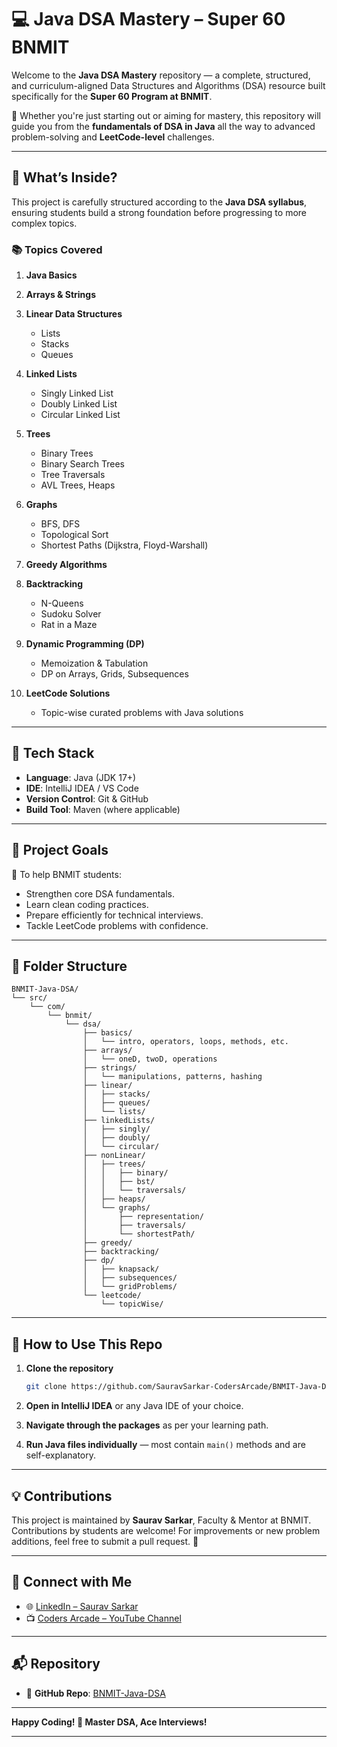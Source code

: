 # 💻 Java DSA Mastery – Super 60 BNMIT

Welcome to the **Java DSA Mastery** repository — a complete, structured, and curriculum-aligned Data Structures and Algorithms (DSA) resource built specifically for the **Super 60 Program at BNMIT**.

🚀 Whether you're just starting out or aiming for mastery, this repository will guide you from the **fundamentals of DSA in Java** all the way to advanced problem-solving and **LeetCode-level** challenges.

---

## 🧠 What’s Inside?

This project is carefully structured according to the **Java DSA syllabus**, ensuring students build a strong foundation before progressing to more complex topics.

### 📚 Topics Covered

1. **Java Basics**
2. **Arrays & Strings**
3. **Linear Data Structures**

    * Lists
    * Stacks
    * Queues
4. **Linked Lists**

    * Singly Linked List
    * Doubly Linked List
    * Circular Linked List
5. **Trees**

    * Binary Trees
    * Binary Search Trees
    * Tree Traversals
    * AVL Trees, Heaps
6. **Graphs**

    * BFS, DFS
    * Topological Sort
    * Shortest Paths (Dijkstra, Floyd-Warshall)
7. **Greedy Algorithms**
8. **Backtracking**

    * N-Queens
    * Sudoku Solver
    * Rat in a Maze
9. **Dynamic Programming (DP)**

    * Memoization & Tabulation
    * DP on Arrays, Grids, Subsequences
10. **LeetCode Solutions**

    * Topic-wise curated problems with Java solutions

---

## 🔧 Tech Stack

* **Language**: Java (JDK 17+)
* **IDE**: IntelliJ IDEA / VS Code
* **Version Control**: Git & GitHub
* **Build Tool**: Maven (where applicable)

---

## 🌟 Project Goals

🎯 To help BNMIT students:

* Strengthen core DSA fundamentals.
* Learn clean coding practices.
* Prepare efficiently for technical interviews.
* Tackle LeetCode problems with confidence.

---

## 📁 Folder Structure

```
BNMIT-Java-DSA/
└── src/
    └── com/
        └── bnmit/
            └── dsa/
                ├── basics/
                │   └── intro, operators, loops, methods, etc.
                ├── arrays/
                │   └── oneD, twoD, operations
                ├── strings/
                │   └── manipulations, patterns, hashing
                ├── linear/
                │   ├── stacks/
                │   ├── queues/
                │   └── lists/
                ├── linkedLists/
                │   ├── singly/
                │   ├── doubly/
                │   └── circular/
                ├── nonLinear/
                │   ├── trees/
                │   │   ├── binary/
                │   │   ├── bst/
                │   │   └── traversals/
                │   ├── heaps/
                │   └── graphs/
                │       ├── representation/
                │       ├── traversals/
                │       └── shortestPath/
                ├── greedy/
                ├── backtracking/
                ├── dp/
                │   ├── knapsack/
                │   ├── subsequences/
                │   └── gridProblems/
                └── leetcode/
                    └── topicWise/
```

---

## 📌 How to Use This Repo

1. **Clone the repository**

   ```bash
   git clone https://github.com/SauravSarkar-CodersArcade/BNMIT-Java-DSA.git
   ```

2. **Open in IntelliJ IDEA** or any Java IDE of your choice.

3. **Navigate through the packages** as per your learning path.

4. **Run Java files individually** — most contain `main()` methods and are self-explanatory.

---

## 💡 Contributions

This project is maintained by **Saurav Sarkar**, Faculty & Mentor at BNMIT.
Contributions by students are welcome! For improvements or new problem additions, feel free to submit a pull request. 🙌

---

## 🔗 Connect with Me

* 🌐 [LinkedIn – Saurav Sarkar](https://www.linkedin.com/in/sauravsarkar/)
* 📺 [Coders Arcade – YouTube Channel](https://www.youtube.com/@CodersArcade)

---

## 📬 Repository

* 📌 **GitHub Repo**: [BNMIT-Java-DSA](https://github.com/SauravSarkar-CodersArcade/BNMIT-Java-DSA)

---

**Happy Coding! 💙 Master DSA, Ace Interviews!**

---